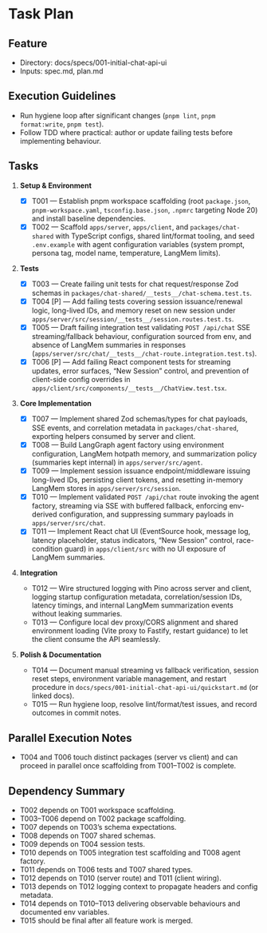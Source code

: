 # Task Plan

## Feature
- Directory: docs/specs/001-initial-chat-api-ui
- Inputs: spec.md, plan.md

## Execution Guidelines
- Run hygiene loop after significant changes (`pnpm lint`, `pnpm format:write`, `pnpm test`).
- Follow TDD where practical: author or update failing tests before implementing behaviour.

## Tasks

1. **Setup & Environment**
   - [X] T001 — Establish pnpm workspace scaffolding (root `package.json`, `pnpm-workspace.yaml`, `tsconfig.base.json`, `.npmrc` targeting Node 20) and install baseline dependencies.
   - [X] T002 — Scaffold `apps/server`, `apps/client`, and `packages/chat-shared` with TypeScript configs, shared lint/format tooling, and seed `.env.example` with agent configuration variables (system prompt, persona tag, model name, temperature, LangMem limits).

2. **Tests**
   - [X] T003 — Create failing unit tests for chat request/response Zod schemas in `packages/chat-shared/__tests__/chat-schema.test.ts`.
   - [X] T004 [P] — Add failing tests covering session issuance/renewal logic, long-lived IDs, and memory reset on new session under `apps/server/src/session/__tests__/session.routes.test.ts`.
   - [X] T005 — Draft failing integration test validating `POST /api/chat` SSE streaming/fallback behaviour, configuration sourced from env, and absence of LangMem summaries in responses (`apps/server/src/chat/__tests__/chat-route.integration.test.ts`).
   - [X] T006 [P] — Add failing React component tests for streaming updates, error surfaces, “New Session” control, and prevention of client-side config overrides in `apps/client/src/components/__tests__/ChatView.test.tsx`.

3. **Core Implementation**
   - [X] T007 — Implement shared Zod schemas/types for chat payloads, SSE events, and correlation metadata in `packages/chat-shared`, exporting helpers consumed by server and client.
   - [X] T008 — Build LangGraph agent factory using environment configuration, LangMem hotpath memory, and summarization policy (summaries kept internal) in `apps/server/src/agent`.
   - [X] T009 — Implement session issuance endpoint/middleware issuing long-lived IDs, persisting client tokens, and resetting in-memory LangMem stores in `apps/server/src/session`.
   - [X] T010 — Implement validated `POST /api/chat` route invoking the agent factory, streaming via SSE with buffered fallback, enforcing env-derived configuration, and suppressing summary payloads in `apps/server/src/chat`.
   - [X] T011 — Implement React chat UI (EventSource hook, message log, latency placeholder, status indicators, “New Session” control, race-condition guard) in `apps/client/src` with no UI exposure of LangMem summaries.

4. **Integration**
   - T012 — Wire structured logging with Pino across server and client, logging startup configuration metadata, correlation/session IDs, latency timings, and internal LangMem summarization events without leaking summaries.
   - T013 — Configure local dev proxy/CORS alignment and shared environment loading (Vite proxy to Fastify, restart guidance) to let the client consume the API seamlessly.

5. **Polish & Documentation**
   - T014 — Document manual streaming vs fallback verification, session reset steps, environment variable management, and restart procedure in `docs/specs/001-initial-chat-api-ui/quickstart.md` (or linked docs).
   - T015 — Run hygiene loop, resolve lint/format/test issues, and record outcomes in commit notes.

## Parallel Execution Notes
- T004 and T006 touch distinct packages (server vs client) and can proceed in parallel once scaffolding from T001–T002 is complete.

## Dependency Summary
- T002 depends on T001 workspace scaffolding.
- T003–T006 depend on T002 package scaffolding.
- T007 depends on T003’s schema expectations.
- T008 depends on T007 shared schemas.
- T009 depends on T004 session tests.
- T010 depends on T005 integration test scaffolding and T008 agent factory.
- T011 depends on T006 tests and T007 shared types.
- T012 depends on T010 (server route) and T011 (client wiring).
- T013 depends on T012 logging context to propagate headers and config metadata.
- T014 depends on T010–T013 delivering observable behaviours and documented env variables.
- T015 should be final after all feature work is merged.

